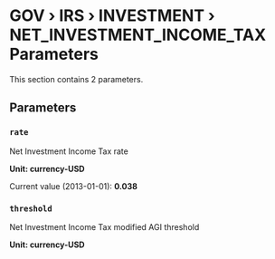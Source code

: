 # GOV › IRS › INVESTMENT › NET_INVESTMENT_INCOME_TAX Parameters

This section contains 2 parameters.

## Parameters

### `rate`

Net Investment Income Tax rate

**Unit: currency-USD**

Current value (2013-01-01): **0.038**


### `threshold`

Net Investment Income Tax modified AGI threshold

**Unit: currency-USD**

